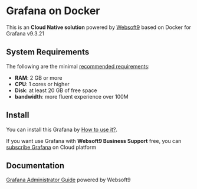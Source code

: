 # Grafana on Docker  

This is an **Cloud Native solution** powered by [Websoft9](https://www.websoft9.com) based on Docker for Grafana v9.3.21

## System Requirements

The following are the minimal [recommended requirements](https://grafana.com/docs/grafana/latest/installation/requirements/#grafana-requirements):

* **RAM**: 2 GB or more
* **CPU**: 1 cores or higher
* **Disk**: at least 20 GB of free space
* **bandwidth**: more fluent experience over 100M  

## Install

You can install this Grafana by [How to use it?](https://github.com/Websoft9/docker-library#how-to-use-it).   

If you want use Grafana with **Websoft9 Business Support** free, you can [subscribe Grafana](https://www.websoft9.com/apps) on Cloud platform

## Documentation

[Grafana Administrator Guide](https://support.websoft9.com/docs/grafana) powered by Websoft9
